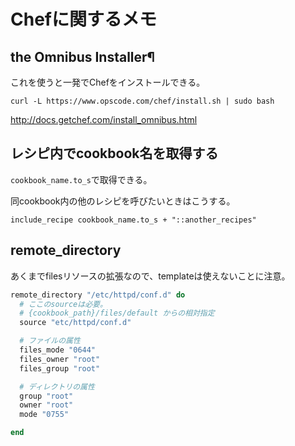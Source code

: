 # Chefに関するメモ

## the Omnibus Installer¶
これを使うと一発でChefをインストールできる。
```shell
curl -L https://www.opscode.com/chef/install.sh | sudo bash
```
http://docs.getchef.com/install_omnibus.html

## レシピ内でcookbook名を取得する


`cookbook_name.to_s`で取得できる。

同cookbook内の他のレシピを呼びたいときはこうする。

```
include_recipe cookbook_name.to_s + "::another_recipes"
```


## remote_directory

あくまでfilesリソースの拡張なので、templateは使えないことに注意。

```ruby
remote_directory "/etc/httpd/conf.d" do
  # ここのsourceは必要。
  # {cookbook_path}/files/default からの相対指定
  source "etc/httpd/conf.d"

  # ファイルの属性
  files_mode "0644"
  files_owner "root"
  files_group "root"

  # ディレクトリの属性
  group "root"
  owner "root"
  mode "0755"

end
```
